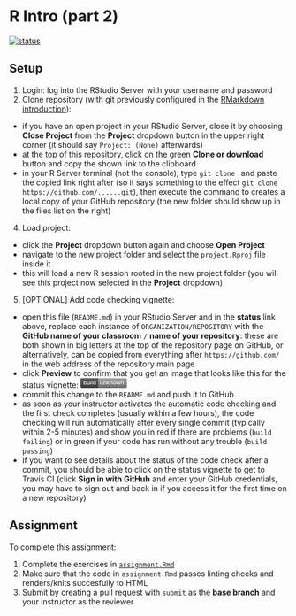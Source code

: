 # R Intro (part 2)

[![status](
  https://travis-ci.com/ORGANIZATION/REPOSITORY.svg?token=G1bSzEvMAupn3uUudqbz&branch=master
)](
  https://travis-ci.com/ORGANIZATION/REPOSITORY
)

## Setup

1. Login: log into the RStudio Server with your username and password
2. Clone repository (with git previously configured in the [RMarkdown introduction](../assignment-rmarkdown-intro/)):
  - if you have an open project in your RStudio Server, close it by choosing **Close Project** from the **Project** dropdown button in the upper right corner (it should say `Project: (None)` afterwards)
  - at the top of this repository, click on the green **Clone or download** button and copy the shown link to the clipboard
  - in your R Server terminal (not the console), type `git clone ` and paste the copied link right after (so it says something to the effect `git clone https://github.com/......git`), then execute the command to creates a local copy of your GitHub repository (the new folder should show up in the files list on the right)
4. Load project:
 - click the **Project** dropdown button again and choose **Open Project**
 - navigate to the new project folder and select the `project.Rproj` file inside it
 - this will load a new R session rooted in the new project folder (you will see this project now selected in the **Project** dropdown)
5. [OPTIONAL] Add code checking vignette:
 - open this file (`README.md`) in your RStudio Server and in the **status** link above, replace each instance of `ORGANIZATION/REPOSITORY` with the **GitHub name of your classroom** `/` **name of your repository**: these are both shown in big letters at the top of the repository page on GitHub, or alternatively, can be copied from everything after `https://github.com/` in the web address of the repository main page
 - click **Preview** to confirm that you get an image that looks like this for the status vignette: ![build unknown](https://raw.githubusercontent.com/travis-ci/travis-api/master/public/images/result/unknown.png)
 - commit this change to the `README.md` and push it to GitHub
 - as soon as your instructor activates the automatic code checking and the first check completes (usually within a few hours), the code checking will run automatically after every single commit (typically within 2-5 minutes) and show you in red if there are problems (`build failing`) or in green if your code has run without any trouble (`build passing`)
 - if you want to see details about the status of the code check after a commit, you should be able to click on the status vignette to get to Travis CI (click **Sign in with GitHub** and enter your GitHub credentials, you may have to sign out and back in if you access it for the first time on a new repository)


## Assignment

To complete this assignment:

 1. Complete the exercises in [`assignment.Rmd`](assignment.Rmd)
 2. Make sure that the code in `assignment.Rmd` passes linting checks and renders/knits succesfully to HTML
 3. Submit by creating a pull request with `submit` as the **base branch** and your instructor as the reviewer

